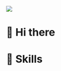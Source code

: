 <a href="https://github.com/hwanseok-dev" target="_blank"><img src="https://img.shields.io/badge/03C75A?style=flat&logo=naver&logoColor=FFFFFF"/></a>

# 👋 Hi there

# 💪 Skills
